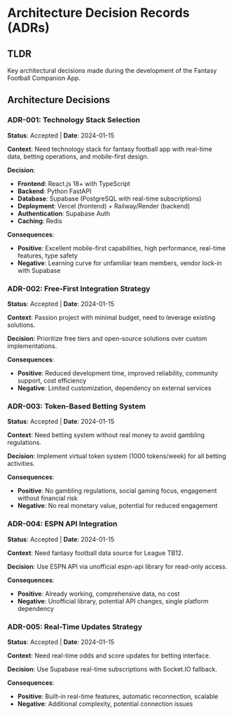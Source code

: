 # Architecture Decision Records (ADRs)

## TLDR

Key architectural decisions made during the development of the Fantasy Football Companion App.

## Architecture Decisions

### ADR-001: Technology Stack Selection
**Status**: Accepted | **Date**: 2024-01-15

**Context**: Need technology stack for fantasy football app with real-time data, betting operations, and mobile-first design.

**Decision**: 
- **Frontend**: React.js 18+ with TypeScript
- **Backend**: Python FastAPI
- **Database**: Supabase (PostgreSQL with real-time subscriptions)
- **Deployment**: Vercel (frontend) + Railway/Render (backend)
- **Authentication**: Supabase Auth
- **Caching**: Redis

**Consequences**:
- **Positive**: Excellent mobile-first capabilities, high performance, real-time features, type safety
- **Negative**: Learning curve for unfamiliar team members, vendor lock-in with Supabase

### ADR-002: Free-First Integration Strategy
**Status**: Accepted | **Date**: 2024-01-15

**Context**: Passion project with minimal budget, need to leverage existing solutions.

**Decision**: Prioritize free tiers and open-source solutions over custom implementations.

**Consequences**:
- **Positive**: Reduced development time, improved reliability, community support, cost efficiency
- **Negative**: Limited customization, dependency on external services

### ADR-003: Token-Based Betting System
**Status**: Accepted | **Date**: 2024-01-15

**Context**: Need betting system without real money to avoid gambling regulations.

**Decision**: Implement virtual token system (1000 tokens/week) for all betting activities.

**Consequences**:
- **Positive**: No gambling regulations, social gaming focus, engagement without financial risk
- **Negative**: No real monetary value, potential for reduced engagement

### ADR-004: ESPN API Integration
**Status**: Accepted | **Date**: 2024-01-15

**Context**: Need fantasy football data source for League TB12.

**Decision**: Use ESPN API via unofficial espn-api library for read-only access.

**Consequences**:
- **Positive**: Already working, comprehensive data, no cost
- **Negative**: Unofficial library, potential API changes, single platform dependency

### ADR-005: Real-Time Updates Strategy
**Status**: Accepted | **Date**: 2024-01-15

**Context**: Need real-time odds and score updates for betting interface.

**Decision**: Use Supabase real-time subscriptions with Socket.IO fallback.

**Consequences**:
- **Positive**: Built-in real-time features, automatic reconnection, scalable
- **Negative**: Additional complexity, potential connection issues